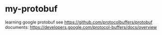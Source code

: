 # my-protobuf
learning google protobuf
see <https://github.com/protocolbuffers/protobuf>
documents: <https://developers.google.com/protocol-buffers/docs/overview>